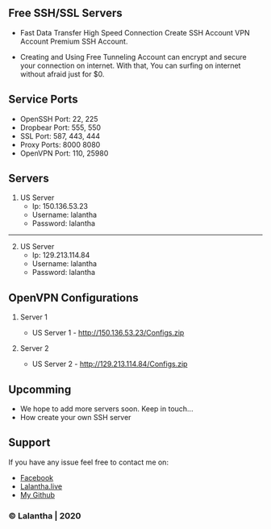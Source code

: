 ## Free SSH/SSL Servers

- Fast Data Transfer High Speed Connection Create SSH Account VPN Account Premium SSH Account.

- Creating and Using Free Tunneling Account can encrypt and secure your connection on internet. With that, You can surfing on internet without afraid just for $0.


## Service Ports

- OpenSSH Port: 22, 225
- Dropbear Port: 555, 550
- SSL Port: 587, 443, 444
- Proxy Ports: 8000 8080
- OpenVPN Port: 110, 25980


## Servers

1. US Server                                             
    - Ip: 150.136.53.23
     - Username: lalantha
     - Password: lalantha

-------------------------

2. US Server
     - Ip: 129.213.114.84
     - Username: lalantha
     - Password: lalantha


## OpenVPN Configurations
   1. Server 1
       - US Server 1 - http://150.136.53.23/Configs.zip
           
   2. Server 2
       - US Server 2 - http://129.213.114.84/Configs.zip


## Upcomming

- We hope to add more servers soon. Keep in touch...
- How create your own SSH server


## Support 

If you have any issue feel free to contact me on: 
- [Facebook](https://www.facebook.com/lalanthamadushan82) 
- [Lalantha.live](http://lalantha.live/)
- [My Github](https://github.com/lalantham)


### &copy; Lalantha | 2020
